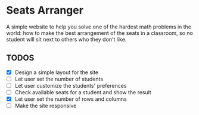 # Seats Arranger

A simple website to help you solve one of the hardest math problems in the world:
how to make the best arrangement of the seats in a classroom, so no student will sit next to others who they don't like.

## TODOS

- [x] Design a simple layout for the site
- [ ] Let user set the number of students
- [ ] Let user customize the students' preferences
- [ ] Check available seats for a student and show the result
- [x] Let user set the number of rows and columns
- [ ] Make the site responsive
